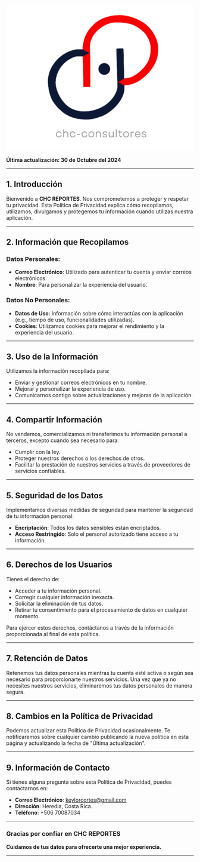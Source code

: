 

![Logo de CHC REPORTES](https://raw.githubusercontent.com/AlphaK03/CHC-REPORTES---POLITICAS-DE-PRIVACIDAD/main/Logo%20CHC%20fondo%20blanco.png)

 <!-- Reemplaza el enlace con la URL de tu logo -->

**Última actualización: 30 de Octubre del 2024**

---

## 1. Introducción
Bienvenido a **CHC REPORTES**. Nos comprometemos a proteger y respetar tu privacidad. Esta Política de Privacidad explica cómo recopilamos, utilizamos, divulgamos y protegemos tu información cuando utilizas nuestra aplicación.

---

## 2. Información que Recopilamos

### Datos Personales:
- **Correo Electrónico**: Utilizado para autenticar tu cuenta y enviar correos electrónicos.
- **Nombre**: Para personalizar la experiencia del usuario.

### Datos No Personales:
- **Datos de Uso**: Información sobre cómo interactúas con la aplicación (e.g., tiempo de uso, funcionalidades utilizadas).
- **Cookies**: Utilizamos cookies para mejorar el rendimiento y la experiencia del usuario.

---

## 3. Uso de la Información
Utilizamos la información recopilada para:
- Enviar y gestionar correos electrónicos en tu nombre.
- Mejorar y personalizar la experiencia de uso.
- Comunicarnos contigo sobre actualizaciones y mejoras de la aplicación.

---

## 4. Compartir Información
No vendemos, comercializamos ni transferimos tu información personal a terceros, excepto cuando sea necesario para:
- Cumplir con la ley.
- Proteger nuestros derechos o los derechos de otros.
- Facilitar la prestación de nuestros servicios a través de proveedores de servicios confiables.

---

## 5. Seguridad de los Datos
Implementamos diversas medidas de seguridad para mantener la seguridad de tu información personal:
- **Encriptación**: Todos los datos sensibles están encriptados.
- **Acceso Restringido**: Solo el personal autorizado tiene acceso a tu información.

---

## 6. Derechos de los Usuarios
Tienes el derecho de:
- Acceder a tu información personal.
- Corregir cualquier información inexacta.
- Solicitar la eliminación de tus datos.
- Retirar tu consentimiento para el procesamiento de datos en cualquier momento.

Para ejercer estos derechos, contáctanos a través de la información proporcionada al final de esta política.

---

## 7. Retención de Datos
Retenemos tus datos personales mientras tu cuenta esté activa o según sea necesario para proporcionarte nuestros servicios. Una vez que ya no necesites nuestros servicios, eliminaremos tus datos personales de manera segura.

---

## 8. Cambios en la Política de Privacidad
Podemos actualizar esta Política de Privacidad ocasionalmente. Te notificaremos sobre cualquier cambio publicando la nueva política en esta página y actualizando la fecha de "Última actualización".

---

## 9. Información de Contacto

Si tienes alguna pregunta sobre esta Política de Privacidad, puedes contactarnos en:

- **Correo Electrónico**: [keylorcortes@gmail.com](mailto:keylorcortes@gmail.com)
- **Dirección**: Heredia, Costa Rica.
- **Teléfono**: +506 70087034

---

### Gracias por confiar en CHC REPORTES
**Cuidamos de tus datos para ofrecerte una mejor experiencia.**

---

